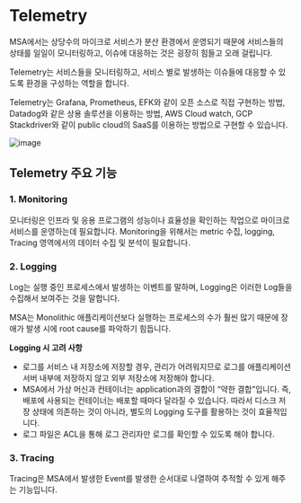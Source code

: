 # Telemetry

MSA에서는 상당수의 마이크로 서비스가 분산 환경에서 운영되기 때문에 서비스들의 상태를 일일이 모니터링하고, 이슈에 대응하는 것은 굉장히 힘들고 오래 걸립니다. 

Telemetry는 서비스들을 모니터링하고, 서비스 별로 발생하는 이슈들에 대응할 수 있도록 환경을 구성하는 역할을 합니다.

Telemetry는 Grafana, Prometheus, EFK와 같이 오픈 소스로 직접 구현하는 방법, Datadog와 같은 상용 솔루션을 이용하는 방법, AWS Cloud watch, GCP Stackdriver와 같이 public cloud의 SaaS를 이용하는 방법으로 구현할 수 있습니다.

![image](https://user-images.githubusercontent.com/74949294/158789400-36cfbc2a-5ca2-4ce5-bc4f-4fee06ed1cfb.png)


## Telemetry 주요 기능

### 1. Monitoring

모니터링은 인프라 및 응용 프로그램의 성능이나 효율성을 확인하는 작업으로 마이크로 서비스를 운영하는데 필요합니다. Monitoring을 위해서는 metric 수집, logging, Tracing 영역에서의 데이터 수집 및 분석이 필요합니다. 

### 2. Logging

Log는 실행 중인 프로세스에서 발생하는 이벤트를 말하며, Logging은 이러한 Log들을 수집해서 보여주는 것을 말합니다. 

MSA는 Monolithic 애플리케이션보다 실행하는 프로세스의 수가 훨씬 많기 때문에 장애가 발생 시에 root cause를 파악하기 힘듭니다. 

**Logging 시 고려 사항**

- 로그를 서비스 내 저장소에 저장할 경우, 관리가 어려워지므로 로그를 애플리케이션 서버 내부에 저장하지 않고 외부 저장소에 저장해야 합니다.
- MSA에서 가상 머신과 컨테이너는 application과의 결합이 “약한 결합”입니다. 즉, 배포에 사용되는 컨테이너는 배포할 때마다 달라질 수 있습니다. 따라서 디스크 저장 상태에 의존하는 것이 아니라, 별도의 Logging 도구를 활용하는 것이 효율적입니다.
- 로그 파일은 ACL을 통해 로그 관리자만 로그를 확인할 수 있도록 해야 합니다.

### 3. Tracing

Tracing은 MSA에서 발생한 Event를 발생한 순서대로 나열하여 추적할 수 있게 해주는 기능입니다.
